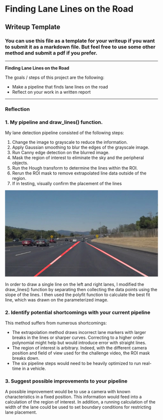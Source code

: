# **Finding Lane Lines on the Road** 

## Writeup Template

### You can use this file as a template for your writeup if you want to submit it as a markdown file. But feel free to use some other method and submit a pdf if you prefer.

---

**Finding Lane Lines on the Road**

The goals / steps of this project are the following:
* Make a pipeline that finds lane lines on the road
* Reflect on your work in a written report

---

### Reflection

### 1. My pipeline and draw_lines() function.

My lane detection pipeline consisted of the following steps:
1. Change the image to grayscale to reduce the information.
2. Apply Gaussian smoothing to blur the edges of the grayscale image.
3. Run Canny edge detection on the blurred image.
4. Mask the region of interest to eliminate the sky and the peripheral objects.
5. Run the Hough transform to determine the lines within the ROI.
6. Rerun the ROI mask to remove extrapolated line data outside of the region.
7. If in testing, visually confirm the placement of the lines

![Pipeline Testing Image](test_images_output/solidWhiteCurve.jpg)

In order to draw a single line on the left and right lanes, I modified the draw_lines() function by separating then collecting the data points using the slope of the lines.  I then used the polyfit function to calculate the best fit line, which was drawn on the parameterized image.


### 2. Identify potential shortcomings with your current pipeline

This method suffers from numerous shortcomings:
- The extrapolation method draws incorrect lane markers with larger breaks in the lines or sharper curves.  Correcting to a higher order polynomial might help but would introduce error with straight lines.
- The region of interest is arbitrary.  Indeed, with the different camera position and field of view used for the challenge video, the ROI mask breaks down.
- The six pipeline steps would need to be heavily optimized to run real-time in a vehicle.


### 3. Suggest possible improvements to your pipeline

A possible improvement would be to use a camera with known characteristics in a fixed position.  This information would feed into a calculation of the region of interest.  In addition, a running calculation of the width of the lane could be used to set boundary conditions for restricting lane placement.
